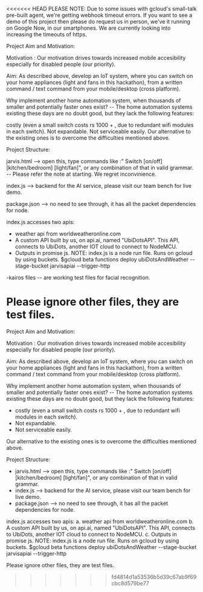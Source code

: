 <<<<<<< HEAD
PLEASE NOTE: Due to some issues with gcloud's small-talk pre-built agent, we're getting webhook timeout errors. If you want to see 
a demo of this project then please do request us in person, we've it running on Google Now, in our smartphones. We are currently 
looking into increasing the timeouts of https.

Project Aim and Motivation:

Motivation : Our motivation drives towards increased mobile accesibility especially for disabled people (our priority).

Aim: As described above, develop an IoT system, where you can switch on your home appliances (light and fans in this hackathon), from a written command / text command from your mobile/desktop (cross platform).

Why implement another home automation system, when thousands of smaller and potentially faster ones exist? -- The home automation systems existing these days are no doubt good, but they lack the following features:

costly (even a small switch costs rs 1000 + , due to redundant wifi modules in each switch).
Not expandable.
Not serviceable easily.
Our alternative to the existing ones is to overcome the difficulties mentioned above.

Project Structure:

jarvis.html --> open this, type commands like :" Switch [on/off] [kitchen/bedroom] [light/fan]", or any combination of that in valid grammar. -- Please refer the note at starting. We regret inconvinience.

index.js --> backend for the AI service, please visit our team bench for live demo.

package.json --> no need to see through, it has all the packet dependencies for node.

index.js accesses two apis: 
- weather api from worldweatheronline.com 
- A custom API built by us, on api.ai, named "UbiDotsAPI". This API, connects to UbiDots, another IOT cloud to connect to NodeMCU. 
- Outputs in promise js. NOTE: index.js is a node run file. Runs on gcloud by using buckets. $gcloud beta functions deploy ubiDotsAndWeather --stage-bucket jarvisapiai --trigger-http

-kairos files -- are working test files for facial recognition.

Please ignore other files, they are test files.
=======
Project Aim and Motivation:

Motivation :  Our motivation drives towards increased mobile accesibility especially for disabled people (our priority).

Aim: As described above, develop an IoT system, where you can switch on your home appliances (light and fans in this hackathon), from a written command / text command from your mobile/desktop (cross platform).

Why implement another home automation system, when thousands of smaller and potentially faster ones exist? 
-- The home automation systems existing these days are no doubt good, but they lack the following features: 
  - costly (even a small switch costs rs 1000 + , due to redundant wifi modules in each switch).
  - Not expandable.
  - Not serviceable easily.

Our alternative to the existing ones is to overcome the difficulties mentioned above. 

Project Structure: 
  - jarvis.html --> open this, type commands like :" Switch [on/off] [kitchen/bedroom] [light/fan]", or any combination of that in valid grammar. 
  - index.js --> backend for the AI service, please visit our team bench for live demo.
  - package.json --> no need to see through, it has all the packet dependencies for node.
  
index.js accesses two apis:
a. weather api from worldweatheronline.com
b. A custom API built by us, on api.ai, named "UbiDotsAPI". This API, connects to UbiDots, another IOT cloud to connect to NodeMCU.
c. Outputs in promise js.
NOTE:
  index.js is a node run file. Runs on gcloud by using buckets. 
  $gcloud beta functions deploy ubiDotsAndWeather --stage-bucket jarvisapiai --trigger-http

Please ignore other files, they are test files.
>>>>>>> fd4814d1a53536b5d39c67ab9f69cbc8d579be77
